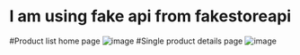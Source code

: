 # I am using fake api from fakestoreapi
#Product list home page 
![image](https://user-images.githubusercontent.com/31030260/118387322-b6bd8280-b63f-11eb-8117-357e9b91cfc3.png)
#Single product details page
![image](https://user-images.githubusercontent.com/31030260/118387349-dce32280-b63f-11eb-9f11-bd159a802737.png)


